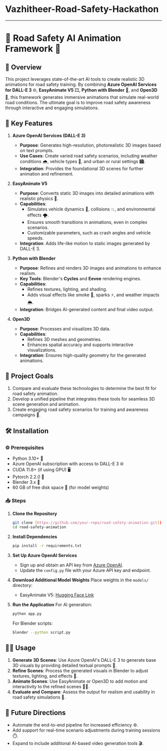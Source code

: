 # Vazhitheer-Road-Safety-Hackathon

---

# 🚗 **Road Safety AI Animation Framework** 🚦

## 📜 **Overview**
This project leverages state-of-the-art AI tools to create realistic 3D animations for road safety training. By combining **Azure OpenAI Services for DALL-E 3** 🌐, **EasyAnimate V5** 🎞️, **Python with Blender** 🐍, and **Open3D** 🔲, this framework generates immersive animations that simulate real-world road conditions. The ultimate goal is to improve road safety awareness through interactive and engaging simulations.

## 🌟 **Key Features**

1. **Azure OpenAI Services (DALL-E 3)**  
   - **Purpose**: Generates high-resolution, photorealistic 3D images based on text prompts.  
   - **Use Cases**: Create varied road safety scenarios, including weather conditions 🌧️, vehicle types 🚙, and urban or rural settings 🏙️.  
   - **Integration**: Provides the foundational 3D scenes for further animation and refinement.

2. **EasyAnimate V5**  
   - **Purpose**: Converts static 3D images into detailed animations with realistic physics 🎡.  
   - **Capabilities**:
     - Simulates vehicle dynamics 🚗, collisions 💥, and environmental effects 🌪️.
     - Ensures smooth transitions in animations, even in complex scenarios.
     - Customizable parameters, such as crash angles and vehicle speeds.
   - **Integration**: Adds life-like motion to static images generated by DALL-E 3.

3. **Python with Blender**  
   - **Purpose**: Refines and renders 3D images and animations to enhance realism.  
   - **Key Tools**: Blender's **Cycles** and **Eevee** rendering engines.
   - **Capabilities**:
     - Refines textures, lighting, and shading.
     - Adds visual effects like smoke 💨, sparks ⚡, and weather impacts 🌦️.
   - **Integration**: Bridges AI-generated content and final video output.

4. **Open3D**  
   - **Purpose**: Processes and visualizes 3D data.  
   - **Capabilities**:
     - Refines 3D meshes and geometries.
     - Enhances spatial accuracy and supports interactive visualizations.
   - **Integration**: Ensures high-quality geometry for the generated animations.

## 🎯 **Project Goals**
1. Compare and evaluate these technologies to determine the best fit for road safety animation.
2. Develop a unified pipeline that integrates these tools for seamless 3D scene generation and animation.
3. Create engaging road safety scenarios for training and awareness campaigns 🚧.

## 🛠️ **Installation**

### ⚙️ **Prerequisites**
- Python 3.10+ 🐍
- Azure OpenAI subscription with access to DALL-E 3 🌐
- CUDA 11.8+ (if using GPU) 🖥️
- Pytorch 2.2.0 🧠
- Blender 3.x 🎥
- 60 GB of free disk space 💾 (for model weights)

### 📥 **Steps**
1. **Clone the Repository**
   ```bash
   git clone [https://github.com/your-repo/road-safety-animation.git](https://github.com/Kavin56/Vazhitheer-Road-Safety-Hackathon/)
   cd road-safety-animation
   ```

2. **Install Dependencies**
   ```bash
   pip install -r requirements.txt
   ```

3. **Set Up Azure OpenAI Services**
   - Sign up and obtain an API key from [Azure OpenAI](https://azure.microsoft.com/en-us/products/cognitive-services/openai-service/).
   - Update the `config.py` file with your Azure API key and endpoint.

4. **Download Additional Model Weights**
   Place weights in the `models/` directory:
   - EasyAnimate V5: [Hugging Face Link](https://huggingface.co/alibaba-pai/EasyAnimateV5-12b-zh-InP)

5. **Run the Application**
   For AI generation:
   ```bash
   python app.py
   ```
   For Blender scripts:
   ```bash
   blender --python script.py
   ```

## 🏃‍♂️ **Usage**
1. **Generate 3D Scenes**: Use Azure OpenAI's DALL-E 3 to generate base 3D visuals by providing detailed textual prompts 📝.
2. **Refine Scenes**: Process the generated visuals in Blender to adjust textures, lighting, and effects 🔧.
3. **Animate Scenes**: Use EasyAnimate or Open3D to add motion and interactivity to the refined scenes 🏃‍♀️.
4. **Evaluate and Compare**: Assess the output for realism and usability in road safety simulations 🧐.

## 🔮 **Future Directions**
- Automate the end-to-end pipeline for increased efficiency ⚙️.
- Add support for real-time scenario adjustments during training sessions ⏱️.
- Expand to include additional AI-based video generation tools 🎬.

